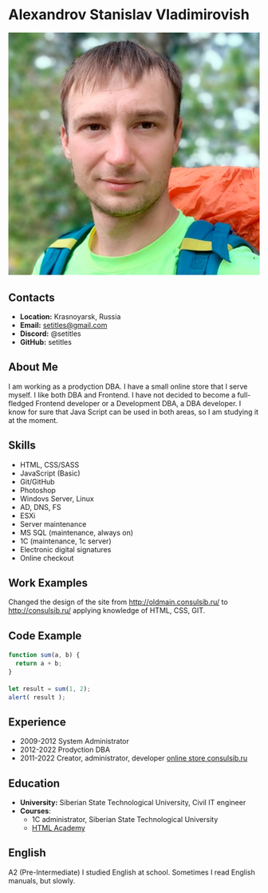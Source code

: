 # Alexandrov Stanislav Vladimirovish
![мое фото](assets/img/photo.jpg "мое фото")
## Contacts
* **Location:** Krasnoyarsk, Russia
* **Email:** setitles@gmail.com 
* **Discord:** @setitles
* **GitHub:** setitles

## About Me
I am working as a prodyction DBA. I have a small online store that I serve myself.
I like both DBA and Frontend. I have not decided to become a full-fledged Frontend developer or a Development DBA, a DBA developer.
I know for sure that Java Script can be used in both areas, so I am studying it at the moment.

## Skills
* HTML, CSS/SASS
* JavaScript (Basic)
* Git/GitHub
* Photoshop
* Windovs Server, Linux
* AD, DNS, FS
* ESXi
* Server maintenance
* MS SQL (maintenance, always on)
* 1C (maintenance, 1c server)
* Electronic digital signatures
* Online checkout
## Work Examples
Changed the design of the site from http://oldmain.consulsib.ru/ to http://consulsib.ru/ applying knowledge of HTML, CSS, GIT.
## Code Example

```javascript
function sum(a, b) {
  return a + b;
}

let result = sum(1, 2);
alert( result );
```
## Experience
* 2009-2012 System Administrator
* 2012-2022 Prodyction DBA
* 2011-2022 Сreator, administrator, developer [online store consulsib.ru](http://consulsib.ru/)

## Education
* **University:** Siberian State Technological University, Civil IT engineer
* **Courses**:
    * 1C administrator, Siberian State Technological University
    * [HTML Academy](https://htmlacademy.ru/)
## English
A2 (Pre-Intermediate) I studied English at school. Sometimes I read English manuals, but slowly.